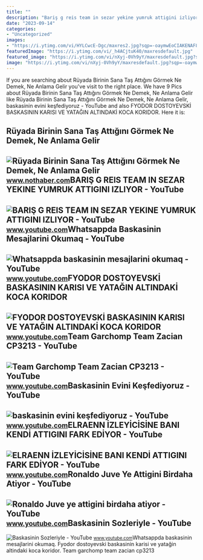 ```yaml
---
title: ""
description: "Bariş g reis team in sezar yekine yumruk attigini izliyor"
date: "2023-09-14"
categories:
- "Uncategorized"
images:
- "https://i.ytimg.com/vi/HYLCwcE-Dgc/maxres2.jpg?sqp=-oaymwEoCIAKENAF8quKqQMcGADwAQH4AYwCgALgA4oCDAgAEAEYRSBHKGUwDw==&amp;rs=AOn4CLC_ulBvmvqa2cf2uT56Qfk3FCYaDA"
featuredImage: "https://i.ytimg.com/vi/_h4ACjtuK40/maxresdefault.jpg"
featured_image: "https://i.ytimg.com/vi/nXyj-0Vh9yY/maxresdefault.jpg?sqp=-oaymwEmCIAKENAF8quKqQMa8AEB-AH-CYACwAWKAgwIABABGDsgZSgPMA8=&amp;rs=AOn4CLDpJKf5eswrgkZnKurXgThzwUk7GA"
image: "https://i.ytimg.com/vi/nXyj-0Vh9yY/maxresdefault.jpg?sqp=-oaymwEmCIAKENAF8quKqQMa8AEB-AH-CYACwAWKAgwIABABGDsgZSgPMA8=&amp;rs=AOn4CLDpJKf5eswrgkZnKurXgThzwUk7GA"
---
```


If you are searching about Rüyada Birinin Sana Taş Attığını Görmek Ne Demek, Ne Anlama Gelir you've visit to the right place. We have 9 Pics about Rüyada Birinin Sana Taş Attığını Görmek Ne Demek, Ne Anlama Gelir like Rüyada Birinin Sana Taş Attığını Görmek Ne Demek, Ne Anlama Gelir, baskasinin evini keşfediyoruz - YouTube and also FYODOR DOSTOYEVSKİ BASKASININ KARISI VE YATAĞIN ALTINDAKİ KOCA KORIDOR. Here it is:

Rüyada Birinin Sana Taş Attığını Görmek Ne Demek, Ne Anlama Gelir
-----------------------------------------------------------------

 ![Rüyada Birinin Sana Taş Attığını Görmek Ne Demek, Ne Anlama Gelir](https://i.nothaber.com/storage/files/images/2021/08/24/ruyada-birinin-sana-tas-attigini-gormek-ne-anlama-gelir-1080x1920-6124eb2b99555.jpg) <small>www.nothaber.com</small>BARIŞ G REIS TEAM IN SEZAR YEKINE YUMRUK ATTIGINI IZLIYOR - YouTube
-------------------------------------------------------------------

 ![BARIŞ G REIS TEAM IN SEZAR YEKINE YUMRUK ATTIGINI IZLIYOR - YouTube](https://i.ytimg.com/vi/ZA5iiRFH2r8/maxresdefault.jpg) <small>www.youtube.com</small>Whatsappda Baskasinin Mesajlarini Okumaq - YouTube
--------------------------------------------------

 ![Whatsappda baskasinin mesajlarini okumaq - YouTube](https://i.ytimg.com/vi/p1bgwgJ1esM/maxresdefault.jpg?sqp=-oaymwEmCIAKENAF8quKqQMa8AEB-AGiA4AC0AWKAgwIABABGHIgVSgrMA8=&rs=AOn4CLCCW6jgfjNGsuqm0atibT0EHOdCSg) <small>www.youtube.com</small>FYODOR DOSTOYEVSKİ BASKASININ KARISI VE YATAĞIN ALTINDAKİ KOCA KORIDOR
----------------------------------------------------------------------

 ![FYODOR DOSTOYEVSKİ BASKASININ KARISI VE YATAĞIN ALTINDAKİ KOCA KORIDOR](https://i.ytimg.com/vi/ocGCDHRu2XA/maxresdefault.jpg?sqp=-oaymwEmCIAKENAF8quKqQMa8AEB-AHIAYAC6AKKAgwIABABGHIgUSg8MA8=&rs=AOn4CLC5RJcI72le52wAgXc8HOyuVS8auQ) <small>www.youtube.com</small>Team Garchomp Team Zacian CP3213 - YouTube
------------------------------------------

 ![Team Garchomp Team Zacian CP3213 - YouTube](https://i.ytimg.com/vi/HYLCwcE-Dgc/maxres2.jpg?sqp=-oaymwEoCIAKENAF8quKqQMcGADwAQH4AYwCgALgA4oCDAgAEAEYRSBHKGUwDw==&rs=AOn4CLC_ulBvmvqa2cf2uT56Qfk3FCYaDA) <small>www.youtube.com</small>Baskasinin Evini Keşfediyoruz - YouTube
---------------------------------------

 ![baskasinin evini keşfediyoruz - YouTube](https://i.ytimg.com/vi/JXhwz5soDkQ/maxresdefault.jpg?sqp=-oaymwEmCIAKENAF8quKqQMa8AEB-AH-CYAC0AWKAgwIABABGGUgUShdMA8=&rs=AOn4CLCPDwSdvRcORMR_zBvNLbRJqIGrlw) <small>www.youtube.com</small>ELRAENN İZLEYİCİSİNE BANI KENDİ ATTIGINI FARK EDİYOR - YouTube
--------------------------------------------------------------

 ![ELRAENN İZLEYİCİSİNE BANI KENDİ ATTIGINI FARK EDİYOR - YouTube](https://i.ytimg.com/vi/4ijsSlP9hgI/maxresdefault.jpg) <small>www.youtube.com</small>Ronaldo Juve Ye Attigini Birdaha Atiyor - YouTube
-------------------------------------------------

 ![Ronaldo Juve ye attigini birdaha atiyor - YouTube](https://i.ytimg.com/vi/nXyj-0Vh9yY/maxresdefault.jpg?sqp=-oaymwEmCIAKENAF8quKqQMa8AEB-AH-CYACwAWKAgwIABABGDsgZSgPMA8=&rs=AOn4CLDpJKf5eswrgkZnKurXgThzwUk7GA) <small>www.youtube.com</small>Baskasinin Sozleriyle - YouTube
-------------------------------

 ![Baskasinin Sozleriyle - YouTube](https://i.ytimg.com/vi/_h4ACjtuK40/maxresdefault.jpg) <small>www.youtube.com</small>Whatsappda baskasinin mesajlarini okumaq. Fyodor dostoyevski̇ baskasinin karisi ve yatağin altindaki̇ koca koridor. Team garchomp team zacian cp3213
